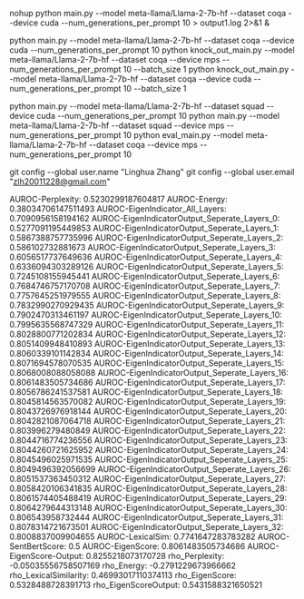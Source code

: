 nohup python main.py --model meta-llama/Llama-2-7b-hf --dataset coqa --device cuda --num_generations_per_prompt 10 > output1.log 2>&1 &

python main.py --model meta-llama/Llama-2-7b-hf  --dataset coqa --device cuda --num_generations_per_prompt 10
python knock_out_main.py --model meta-llama/Llama-2-7b-hf  --dataset coqa --device mps --num_generations_per_prompt 10 --batch_size 1
python knock_out_main.py --model meta-llama/Llama-2-7b-hf  --dataset coqa --device cuda --num_generations_per_prompt 10 --batch_size 1


python main.py --model meta-llama/Llama-2-7b-hf --dataset squad --device cuda --num_generations_per_prompt 10
python main.py --model meta-llama/Llama-2-7b-hf --dataset squad --device mps --num_generations_per_prompt 10
python eval_main.py --model meta-llama/Llama-2-7b-hf --dataset coqa  --device mps --num_generations_per_prompt 10

git config --global user.name "Linghua Zhang"
git config --global user.email "zlh20011228@gmail.com"

AUROC-Perplexity: 0.5230299187604817
AUROC-Energy: 0.38034706147511493
AUROC-EigenIndicator_All_Layers: 0.7090956158194162
AUROC-EigenIndicatorOutput_Seperate_Layers_0: 0.5277091195449853
AUROC-EigenIndicatorOutput_Seperate_Layers_1: 0.5867388757735996
AUROC-EigenIndicatorOutput_Seperate_Layers_2: 0.586102732881673
AUROC-EigenIndicatorOutput_Seperate_Layers_3: 0.6056517737649636
AUROC-EigenIndicatorOutput_Seperate_Layers_4: 0.6336094303289126
AUROC-EigenIndicatorOutput_Seperate_Layers_5: 0.7245108155945441
AUROC-EigenIndicatorOutput_Seperate_Layers_6: 0.7684746757170708
AUROC-EigenIndicatorOutput_Seperate_Layers_7: 0.7757645251979555
AUROC-EigenIndicatorOutput_Seperate_Layers_8: 0.7832990270929435
AUROC-EigenIndicatorOutput_Seperate_Layers_9: 0.7902470313461197
AUROC-EigenIndicatorOutput_Seperate_Layers_10: 0.7995635568747329
AUROC-EigenIndicatorOutput_Seperate_Layers_11: 0.8028800771202834
AUROC-EigenIndicatorOutput_Seperate_Layers_12: 0.8051409948410893
AUROC-EigenIndicatorOutput_Seperate_Layers_13: 0.8060339101142834
AUROC-EigenIndicatorOutput_Seperate_Layers_14: 0.8071694578070535
AUROC-EigenIndicatorOutput_Seperate_Layers_15: 0.8068008088058088
AUROC-EigenIndicatorOutput_Seperate_Layers_16: 0.8061483505734686
AUROC-EigenIndicatorOutput_Seperate_Layers_17: 0.8056786241537581
AUROC-EigenIndicatorOutput_Seperate_Layers_18: 0.8045814563570082
AUROC-EigenIndicatorOutput_Seperate_Layers_19: 0.8043726976918144
AUROC-EigenIndicatorOutput_Seperate_Layers_20: 0.8042821087064718
AUROC-EigenIndicatorOutput_Seperate_Layers_21: 0.803996279480849
AUROC-EigenIndicatorOutput_Seperate_Layers_22: 0.8044716774236556
AUROC-EigenIndicatorOutput_Seperate_Layers_23: 0.8044260721625952
AUROC-EigenIndicatorOutput_Seperate_Layers_24: 0.8045496025971535
AUROC-EigenIndicatorOutput_Seperate_Layers_25: 0.8049496392056699
AUROC-EigenIndicatorOutput_Seperate_Layers_26: 0.8051537363450312
AUROC-EigenIndicatorOutput_Seperate_Layers_27: 0.8058420106341835
AUROC-EigenIndicatorOutput_Seperate_Layers_28: 0.8061574405488419
AUROC-EigenIndicatorOutput_Seperate_Layers_29: 0.8064279644313148
AUROC-EigenIndicatorOutput_Seperate_Layers_30: 0.806543958732444
AUROC-EigenIndicatorOutput_Seperate_Layers_31: 0.8078314721673501
AUROC-EigenIndicatorOutput_Seperate_Layers_32: 0.8008837009904655
AUROC-LexicalSim: 0.7741647283783282
AUROC-SentBertScore: 0.5
AUROC-EigenScore: 0.8061483505734686
AUROC-EigenScore-Output: 0.8255218073170728
rho_Perplexity: -0.05035556758507169
rho_Energy: -0.2791229673966662
rho_LexicalSimilarity: 0.46993017110374113
rho_EigenScore: 0.5328488728391713
rho_EigenScoreOutput: 0.5431588321650521